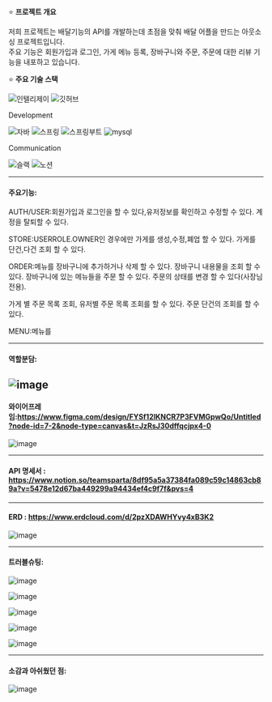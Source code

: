 
⭐ **프로젝트 개요**

저희 프로젝트는 배달기능의 API를 개발하는데 초점을 맞춰 배달 어플을 만드는 아웃소싱 프로젝트입니다.  
주요 기능은 회원가입과 로그인, 가게 메뉴 등록, 장바구니와 주문, 주문에 대한 리뷰 기능을 내포하고 있습니다.

⭐ **주요 기술 스택**

![인텔리제이](https://img.shields.io/badge/IntelliJ_IDEA-000000.svg?style=for-the-badge&logo=intellij-idea&logoColor=white)
![깃허브](https://img.shields.io/badge/GitHub-100000?style=for-the-badge&logo=github&logoColor=white)
<p>Development<p>

![자바](https://img.shields.io/badge/Java-ED8B00?style=for-the-badge&logo=openjdk&logoColor=white)
![스프링](https://img.shields.io/badge/Spring-6DB33F?style=for-the-badge&logo=spring&logoColor=white)
![스프링부트](https://img.shields.io/badge/Spring-6DB33F?style=for-the-badge&logo=springboot&logoColor=white)
![mysql](https://img.shields.io/badge/MySQL-00000F?style=for-the-badge&logo=mysql&logoColor=white) <p>
Communication<p>
![슬랙](https://img.shields.io/badge/Slack-4A154B?style=for-the-badge&logo=slack&logoColor=white)
![노션](https://img.shields.io/badge/Notion-000000?style=for-the-badge&logo=notion&logoColor=white)


---
#### 주요기능: 

AUTH/USER:회원가입과 로그인을 할 수 있다,유저정보를 확인하고 수정할 수 있다. 계정을 탈퇴할 수 있다.

STORE:USERROLE.OWNER인 경우에만 가게를 생성,수정,폐업 할 수 있다. 가게를 단건,다건 조회 할 수 있다.

ORDER:메뉴를 장바구니에 추가하거나 삭제 할 수 있다. 장바구니 내용물을 조회 할 수 있다. 장바구니에 있는 메뉴들을 주문 할 수 있다. 주문의 상태를 변경 할 수 있다(사장님전용).

가게 별 주문 목록 조회, 유저별 주문 목록 조회를 할 수 있다. 주문 단건의 조회를 할 수 있다.

MENU:메뉴를 




----
#### 역할분담:

![image](https://github.com/user-attachments/assets/c596b887-670b-4886-ae1d-99c82d069b29)
----
#### 와이어프레임:https://www.figma.com/design/FYSf12lKNCR7P3FVMGpwQo/Untitled?node-id=7-2&node-type=canvas&t=JzRsJ30dffqcjpx4-0

![image](https://github.com/user-attachments/assets/80fef7d5-63a5-4689-bfe8-a2d923eb4955)

----

#### API 명세서 : https://www.notion.so/teamsparta/8df95a5a37384fa089c59c14863cb89a?v=5478e12d67ba449299a94434ef4c9f7f&pvs=4


----
#### ERD : https://www.erdcloud.com/d/2pzXDAWHYvy4xB3K2

![image](https://github.com/user-attachments/assets/1255b509-e124-4f68-922e-b08540d5d8f6)

----
#### 트러블슈팅:
![image](https://github.com/user-attachments/assets/1f313a46-7224-42b3-a3de-eed2d607dbc0)

![image](https://github.com/user-attachments/assets/b2931cdf-53d3-4869-8216-b65391b2a70f)

![image](https://github.com/user-attachments/assets/c148fbb1-8ff1-465e-a27d-e9e6c4421a9c)

![image](https://github.com/user-attachments/assets/dcd34c11-742b-4d64-9ebd-6b32b546812f)

![image](https://github.com/user-attachments/assets/0865bd7c-378a-49ee-be82-6aabbcff9c7b)

----
#### 소감과 아쉬웠던 점:
![image](https://github.com/user-attachments/assets/7f985014-7d5c-417f-8e5a-8e4153660cc4)







